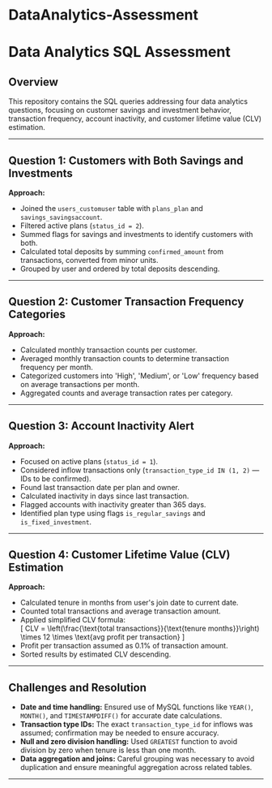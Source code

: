 # DataAnalytics-Assessment


# Data Analytics SQL Assessment

## Overview
This repository contains the SQL queries addressing four data analytics questions, focusing on customer savings and investment behavior, transaction frequency, account inactivity, and customer lifetime value (CLV) estimation.

---

## Question 1: Customers with Both Savings and Investments
**Approach:**  
- Joined the `users_customuser` table with `plans_plan` and `savings_savingsaccount`.  
- Filtered active plans (`status_id = 2`).  
- Summed flags for savings and investments to identify customers with both.  
- Calculated total deposits by summing `confirmed_amount` from transactions, converted from minor units.  
- Grouped by user and ordered by total deposits descending.

---

## Question 2: Customer Transaction Frequency Categories
**Approach:**  
- Calculated monthly transaction counts per customer.  
- Averaged monthly transaction counts to determine transaction frequency per month.  
- Categorized customers into 'High', 'Medium', or 'Low' frequency based on average transactions per month.  
- Aggregated counts and average transaction rates per category.

---

## Question 3: Account Inactivity Alert
**Approach:**  
- Focused on active plans (`status_id = 1`).  
- Considered inflow transactions only (`transaction_type_id IN (1, 2)` — IDs to be confirmed).  
- Found last transaction date per plan and owner.  
- Calculated inactivity in days since last transaction.  
- Flagged accounts with inactivity greater than 365 days.  
- Identified plan type using flags `is_regular_savings` and `is_fixed_investment`.

---

## Question 4: Customer Lifetime Value (CLV) Estimation
**Approach:**  
- Calculated tenure in months from user's join date to current date.  
- Counted total transactions and average transaction amount.  
- Applied simplified CLV formula:  
  \[
  CLV = \left(\frac{\text{total transactions}}{\text{tenure months}}\right) \times 12 \times \text{avg profit per transaction}
  \]
- Profit per transaction assumed as 0.1% of transaction amount.  
- Sorted results by estimated CLV descending.

---

## Challenges and Resolution
- **Date and time handling:** Ensured use of MySQL functions like `YEAR()`, `MONTH()`, and `TIMESTAMPDIFF()` for accurate date calculations.  
- **Transaction type IDs:** The exact `transaction_type_id` for inflows was assumed; confirmation may be needed to ensure accuracy.  
- **Null and zero division handling:** Used `GREATEST` function to avoid division by zero when tenure is less than one month.  
- **Data aggregation and joins:** Careful grouping was necessary to avoid duplication and ensure meaningful aggregation across related tables.

---

